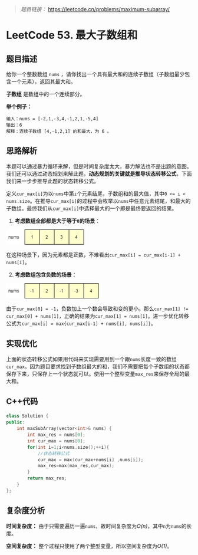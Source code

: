 
> *题目链接：* https://leetcode.cn/problems/maximum-subarray/

# LeetCode 53. 最大子数组和

## 题目描述

给你一个整数数组 `nums` ，请你找出一个具有最大和的连续子数组（子数组最少包含一个元素），返回其最大和。

**子数组** 是数组中的一个连续部分。

**举个例子：**

```
输入：nums = [-2,1,-3,4,-1,2,1,-5,4]
输出：6
解释：连续子数组 [4,-1,2,1] 的和最大，为 6 。
```

## 思路解析

本题可以通过暴力循环来解，但是时间复杂度太大，暴力解法也不是出题的意图。我们还可以通过动态规划来解此题，**动态规划的关键就是推导状态转移公式**，下面我们来一步步推导此题的状态转移公式。

定义`cur_max[i]`为以`nums`中第`i`个元素结尾，子数组和的最大值，其中`0 <= i < nums.size`。在推导`cur_max[i]`的过程中会枚举以`nums`中任意元素结尾，和最大的子数组。最终我们从`cur_max[i]`中选择最大的一个即是最终要返回的结果。

1. **考虑数组全部都是大于等于`0`的场景**：

![](../../pic/lc-0053-01.png)

在这种场景下，因为元素都是正数，不难看出`cur_max[i] = cur_max[i-1] + nums[i]`。

2. **考虑数组包含负数的场景**：

![](../../pic/lc-0053-02.png)

由于`cur_max[0] = -1`，负数加上一个数会导致和变的更小。那么`cur_max[1] != cur_max[0] + nums[1]`，正确的结果为`cur_max[1] = nums[1]`。进一步优化转移公式为`cur_max[i] = max{cur_max[i-1] + nums[i], nums[i]}`。

## 实现优化

上面的状态转移公式如果用代码来实现需要用到一个跟`nums`长度一致的数组`cur_max`。因为题目要求找到子数组最大的和，我们不需要把每个子数组的状态都保存下来，只保存上一个状态就可以。使用一个整型变量`max_res`来保存全局的最大和。

## C++代码

```cpp
class Solution {
public:
    int maxSubArray(vector<int>& nums) {
        int max_res = nums[0];
        int cur_max = nums[0];
        for(int i=1;i<nums.size();++i){
            //状态转移公式
            cur_max = max(cur_max+nums[i] ,nums[i]);
            max_res=max(max_res,cur_max);
        }
        return max_res;
    }
};
```

## 复杂度分析

**时间复杂度：** 由于只需要遍历一遍`nums`，故时间复杂度为*O(n)*，其中`n`为`nums`的长度。

**空间复杂度：** 整个过程只使用了两个整型变量，所以空间复杂度为*O(1)*。
